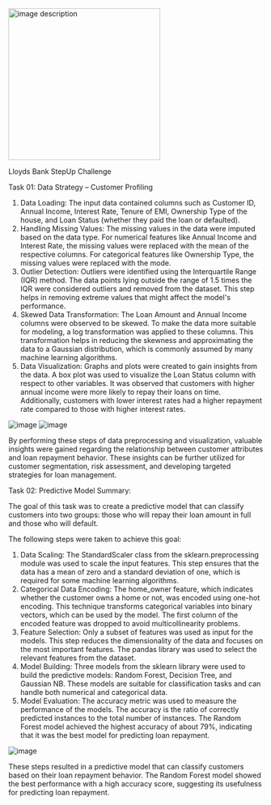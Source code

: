 
<img src="![image](https://github.com/ShubhamSingh-9/Lloyds-Bank/assets/111279439/238c0e57-fbbe-4fac-b95e-398a58aaaafd)" alt="image description" width="300" height="300" align="center">


Lloyds Bank StepUp Challenge

Task 01: Data Strategy – Customer Profiling

1) Data Loading: The input data contained columns such as Customer ID, Annual Income, Interest Rate, Tenure of EMI, Ownership Type of the house, and Loan Status (whether they paid the loan or defaulted).
2) Handling Missing Values: The missing values in the data were imputed based on the data type. For numerical features like Annual Income and Interest Rate, the missing values were replaced with the mean of the respective columns. For categorical features like Ownership Type, the missing values were replaced with the mode.
3) Outlier Detection: Outliers were identified using the Interquartile Range (IQR) method. The data points lying outside the range of 1.5 times the IQR were considered outliers and removed from the dataset. This step helps in removing extreme values that might affect the model's performance.
4) Skewed Data Transformation: The Loan Amount and Annual Income columns were observed to be skewed. To make the data more suitable for modeling, a log transformation was applied to these columns. This transformation helps in reducing the skewness and approximating the data to a Gaussian distribution, which is commonly assumed by many machine learning algorithms.
5) Data Visualization: Graphs and plots were created to gain insights from the data. A box plot was used to visualize the Loan Status column with respect to other variables. It was observed that customers with higher annual income were more likely to repay their loans on time. Additionally, customers with lower interest rates had a higher repayment rate compared to those with higher interest rates.

![image](https://github.com/ShubhamSingh-9/Lloyds-Bank/assets/111279439/b2b77076-a521-4f91-9329-161b2d81c29d)   ![image](https://github.com/ShubhamSingh-9/Lloyds-Bank/assets/111279439/5b8f42b2-d8a2-4254-afd4-b19f0b70e0f7)



By performing these steps of data preprocessing and visualization, valuable insights were gained regarding the relationship between customer attributes and loan repayment behavior. These insights can be further utilized for customer segmentation, risk assessment, and developing targeted strategies for loan management.

Task 02: Predictive Model Summary:

The goal of this task was to create a predictive model that can classify customers into two groups: those who will repay their loan amount in full and those who will default. 

The following steps were taken to achieve this goal:
1) Data Scaling: The StandardScaler class from the sklearn.preprocessing module was used to scale the input features. This step ensures that the data has a mean of zero and a standard deviation of one, which is required for some machine learning algorithms.
2) Categorical Data Encoding: The home_owner feature, which indicates whether the customer owns a home or not, was encoded using one-hot encoding. This technique transforms categorical variables into binary vectors, which can be used by the model. The first column of the encoded feature was dropped to avoid multicollinearity problems.
3) Feature Selection: Only a subset of features was used as input for the models. This step reduces the dimensionality of the data and focuses on the most important features. The pandas library was used to select the relevant features from the dataset.
4) Model Building: Three models from the sklearn library were used to build the predictive models: Random Forest, Decision Tree, and Gaussian NB. These models are suitable for classification tasks and can handle both numerical and categorical data.
5) Model Evaluation: The accuracy metric was used to measure the performance of the models. The accuracy is the ratio of correctly predicted instances to the total number of instances. The Random Forest model achieved the highest accuracy of about 79%, indicating that it was the best model for predicting loan repayment.

![image](https://github.com/ShubhamSingh-9/Lloyds-Bank/assets/111279439/43df5569-a427-46b0-a42f-65608f5a2a3f)


These steps resulted in a predictive model that can classify customers based on their loan repayment behavior. The Random Forest model showed the best performance with a high accuracy score, suggesting its usefulness for predicting loan repayment.
